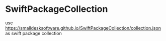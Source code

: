 # SwiftPackageCollection

use https://smalldesksoftware.github.io/SwiftPackageCollection/collection.json as swift package collection

